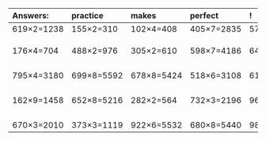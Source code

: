 | Answers: | practice | makes | perfect | ! |
| :--- | :--- | :--- | :--- | :--- |
| 619×2=1238 | 155×2=310 | 102×4=408 | 405×7=2835 | 578×3=1734 | 
|   |   |   |   |   | 
|   |   |   |   |   | 
|   |   |   |   |   | 
| 176×4=704 | 488×2=976 | 305×2=610 | 598×7=4186 | 647×7=4529 | 
|   |   |   |   |   | 
|   |   |   |   |   | 
|   |   |   |   |   | 
|   |   |   |   |   | 
| 795×4=3180 | 699×8=5592 | 678×8=5424 | 518×6=3108 | 615×6=3690 | 
|   |   |   |   |   | 
|   |   |   |   |   | 
|   |   |   |   |   | 
|   |   |   |   |   | 
| 162×9=1458 | 652×8=5216 | 282×2=564 | 732×3=2196 | 961×9=8649 | 
|   |   |   |   |   | 
|   |   |   |   |   | 
|   |   |   |   |   | 
|   |   |   |   |   | 
| 670×3=2010 | 373×3=1119 | 922×6=5532 | 680×8=5440 | 988×4=3952 | 
